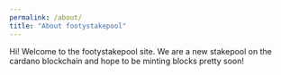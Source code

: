 ```yaml
---
permalink: /about/
title: "About footystakepool"
---
```


Hi! Welcome to the footystakepool site.
We are a new stakepool on the cardano blockchain and hope to be minting blocks pretty soon!
